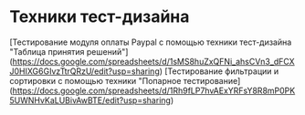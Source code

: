 # Техники тест-дизайна
[Тестирование модуля оплаты Paypal с помощью техники тест-дизайна "Таблица принятия решений"] 
(https://docs.google.com/spreadsheets/d/1sMS8huZxQFNi_ahsCVn3_dFCXJ0HIXG6GIvzTtrQRzU/edit?usp=sharing)
[Тестирование фильтрации и сортировки с помощью техники "Попарное тестирование]
(https://docs.google.com/spreadsheets/d/1Rh9fLP7hvAExYRFsY8R8mP0PK5UWNHvKaLUBivAwBTE/edit?usp=sharing)
